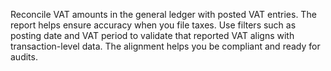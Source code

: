 Reconcile VAT amounts in the general ledger with posted VAT entries. The report helps ensure accuracy when you file taxes. Use filters such as posting date and VAT period to validate that reported VAT aligns with transaction-level data. The alignment helps you be compliant and ready for audits.